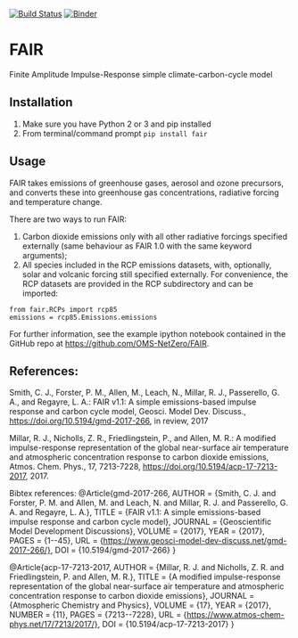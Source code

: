 [![Build Status](https://travis-ci.org/OMS-NetZero/FAIR.svg?branch=master)](https://travis-ci.org/OMS-NetZero/FAIR)
[![Binder](https://mybinder.org/badge.svg)](https://mybinder.org/v2/gh/OMS-NetZero/FAIR/master?filepath=Example-Usage.ipynb)

# FAIR
Finite Amplitude Impulse-Response simple climate-carbon-cycle model

## Installation
1. Make sure you have Python 2 or 3 and pip installed
1. From terminal/command prompt `pip install fair`

## Usage
FAIR takes emissions of greenhouse gases, aerosol and ozone precursors, and converts these into greenhouse gas concentrations, radiative forcing and temperature change.

There are two ways to run FAIR:
1. Carbon dioxide emissions only with all other radiative forcings specified externally (same behaviour as FAIR 1.0 with the same keyword arguments);
1. All species included in the RCP emissions datasets, with, optionally, solar and volcanic forcing still specified externally. For convenience, the RCP datasets are provided in the RCP subdirectory and can be imported:

```
from fair.RCPs import rcp85
emissions = rcp85.Emissions.emissions
```

For further information, see the example ipython notebook contained in the GitHub repo at https://github.com/OMS-NetZero/FAIR.

## References:
Smith, C. J., Forster, P. M., Allen, M., Leach, N., Millar, R. J., Passerello, G. A., and Regayre, L. A.: FAIR v1.1: A simple emissions-based impulse response and carbon cycle model, Geosci. Model Dev. Discuss., https://doi.org/10.5194/gmd-2017-266, in review, 2017

Millar, R. J., Nicholls, Z. R., Friedlingstein, P., and Allen, M. R.: A modified impulse-response representation of the global near-surface air temperature and atmospheric concentration response to carbon dioxide emissions, Atmos. Chem. Phys., 17, 7213-7228, https://doi.org/10.5194/acp-17-7213-2017, 2017.

Bibtex references:
@Article{gmd-2017-266,
AUTHOR = {Smith, C. J. and Forster, P. M. and Allen, M. and Leach, N. and Millar, R. J. and Passerello, G. A. and Regayre, L. A.},
TITLE = {FAIR v1.1: A simple emissions-based impulse response and carbon cycle model},
JOURNAL = {Geoscientific Model Development Discussions},
VOLUME = {2017},
YEAR = {2017},
PAGES = {1--45},
URL = {https://www.geosci-model-dev-discuss.net/gmd-2017-266/},
DOI = {10.5194/gmd-2017-266}
}

@Article{acp-17-7213-2017,
AUTHOR = {Millar, R. J. and Nicholls, Z. R. and Friedlingstein, P. and Allen, M. R.},
TITLE = {A modified impulse-response representation of the global near-surface air temperature and atmospheric concentration response to carbon dioxide emissions},
JOURNAL = {Atmospheric Chemistry and Physics},
VOLUME = {17},
YEAR = {2017},
NUMBER = {11},
PAGES = {7213--7228},
URL = {https://www.atmos-chem-phys.net/17/7213/2017/},
DOI = {10.5194/acp-17-7213-2017}
}
